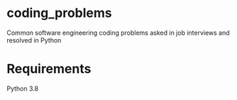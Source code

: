 # coding_problems

Common software engineering coding problems asked in job interviews and resolved in Python

# Requirements

Python 3.8
